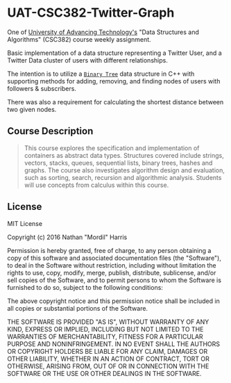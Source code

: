 # UAT-CSC382-Twitter-Graph
One of [University of Advancing Technology's](http://www.uat.edu/) "Data Structures and Algorithms" (CSC382) course weekly assignment.

Basic implementation of a data structure representing a Twitter User, and a Twitter Data cluster of users with different relationships.

The intention is to utilize a [`Binary Tree`](https://en.wikipedia.org/wiki/Binary_tree) data structure in C++ with supporting methods for adding, removing, and finding nodes of users with followers & subscribers.

There was also a requirement for calculating the shortest distance between two given nodes.

## Course Description

> This course explores the specification and implementation of containers as abstract data types. Structures covered include strings, vectors, stacks, queues, sequential lists, binary trees, hashes and graphs. The course also investigates algorithm design and evaluation, such as sorting, search, recursion and algorithmic analysis. Students will use concepts from calculus within this course.

## License
MIT License

Copyright (c) 2016 Nathan "Mordil" Harris

Permission is hereby granted, free of charge, to any person obtaining a copy
of this software and associated documentation files (the "Software"), to deal
in the Software without restriction, including without limitation the rights
to use, copy, modify, merge, publish, distribute, sublicense, and/or sell
copies of the Software, and to permit persons to whom the Software is
furnished to do so, subject to the following conditions:

The above copyright notice and this permission notice shall be included in all
copies or substantial portions of the Software.

THE SOFTWARE IS PROVIDED "AS IS", WITHOUT WARRANTY OF ANY KIND, EXPRESS OR
IMPLIED, INCLUDING BUT NOT LIMITED TO THE WARRANTIES OF MERCHANTABILITY,
FITNESS FOR A PARTICULAR PURPOSE AND NONINFRINGEMENT. IN NO EVENT SHALL THE
AUTHORS OR COPYRIGHT HOLDERS BE LIABLE FOR ANY CLAIM, DAMAGES OR OTHER
LIABILITY, WHETHER IN AN ACTION OF CONTRACT, TORT OR OTHERWISE, ARISING FROM,
OUT OF OR IN CONNECTION WITH THE SOFTWARE OR THE USE OR OTHER DEALINGS IN THE
SOFTWARE.

